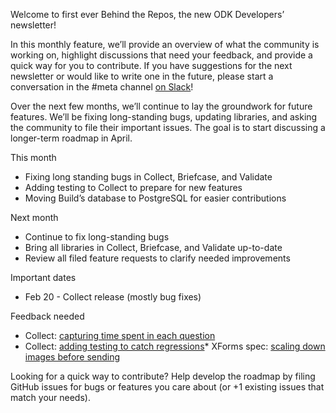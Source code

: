 Welcome to first ever Behind the Repos, the new ODK Developers’ newsletter!

In this monthly feature, we’ll provide an overview of what the community is working on, highlight discussions that need your feedback, and provide a quick way for you to contribute. If you have suggestions for the next newsletter or would like to write one in the future, please start a conversation in the #meta channel [on Slack](http://slack.opendatakit.org)!

Over the next few months, we’ll continue to lay the groundwork for future features. We’ll be fixing long-standing bugs, updating libraries, and asking the community to file their important issues. The goal is to start discussing a longer-term roadmap in April.

This month
* Fixing long standing bugs in Collect, Briefcase, and Validate
* Adding testing to Collect to prepare for new features
* Moving Build’s database to PostgreSQL for easier contributions

Next month
* Continue to fix long-standing bugs
* Bring all libraries in Collect, Briefcase, and Validate up-to-date
* Review all filed feature requests to clarify needed improvements

Important dates
* Feb 20 - Collect release (mostly bug fixes)

Feedback needed
* Collect: [capturing time spent in each question](https://github.com/opendatakit/collect/issues/257)
* Collect: [adding testing to catch regressions](https://github.com/opendatakit/collect/issues/392)* XForms spec: [scaling down images before sending](https://github.com/opendatakit/xforms-spec/issues/79)

Looking for a quick way to contribute? Help develop the roadmap by
filing GitHub issues for bugs or features you care about (or +1
existing issues that match your needs).